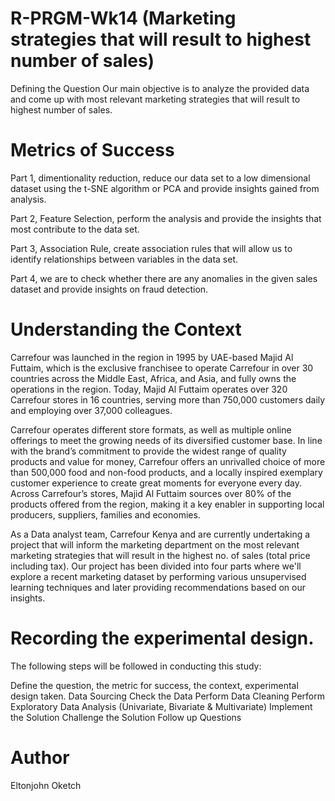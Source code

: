 # R-PRGM-Wk14 (Marketing strategies that will result to highest number of sales)


Defining the Question
Our main objective is to analyze the provided data and come up with most relevant marketing strategies that will result to highest number of sales.

# Metrics of Success
Part 1, dimentionality reduction, reduce our data set to a low dimensional dataset using the t-SNE algorithm or PCA and provide insights gained from analysis.

Part 2, Feature Selection, perform the analysis and provide the insights that most contribute to the data set.

Part 3, Association Rule, create association rules that will allow us to identify relationships between variables in the data set.

Part 4, we are to check whether there are any anomalies in the given sales dataset and provide insights on fraud detection.

# Understanding the Context
Carrefour was launched in the region in 1995 by UAE-based Majid Al Futtaim, which is the exclusive franchisee to operate Carrefour in over 30 countries across the Middle East, Africa, and Asia, and fully owns the operations in the region. Today, Majid Al Futtaim operates over 320 Carrefour stores in 16 countries, serving more than 750,000 customers daily and employing over 37,000 colleagues.

Carrefour operates different store formats, as well as multiple online offerings to meet the growing needs of its diversified customer base. In line with the brand’s commitment to provide the widest range of quality products and value for money, Carrefour offers an unrivalled choice of more than 500,000 food and non-food products, and a locally inspired exemplary customer experience to create great moments for everyone every day. Across Carrefour’s stores, Majid Al Futtaim sources over 80% of the products offered from the region, making it a key enabler in supporting local producers, suppliers, families and economies.

As a Data analyst team, Carrefour Kenya and are currently undertaking a project that will inform the marketing department on the most relevant marketing strategies that will result in the highest no. of sales (total price including tax). Our project has been divided into four parts where we'll explore a recent marketing dataset by performing various unsupervised learning techniques and later providing recommendations based on our insights.

# Recording the experimental design.
The following steps will be followed in conducting this study:

Define the question, the metric for success, the context, experimental design taken.
Data Sourcing
Check the Data
Perform Data Cleaning
Perform Exploratory Data Analysis (Univariate, Bivariate & Multivariate)
Implement the Solution
Challenge the Solution
Follow up Questions

# Author
Eltonjohn Oketch
